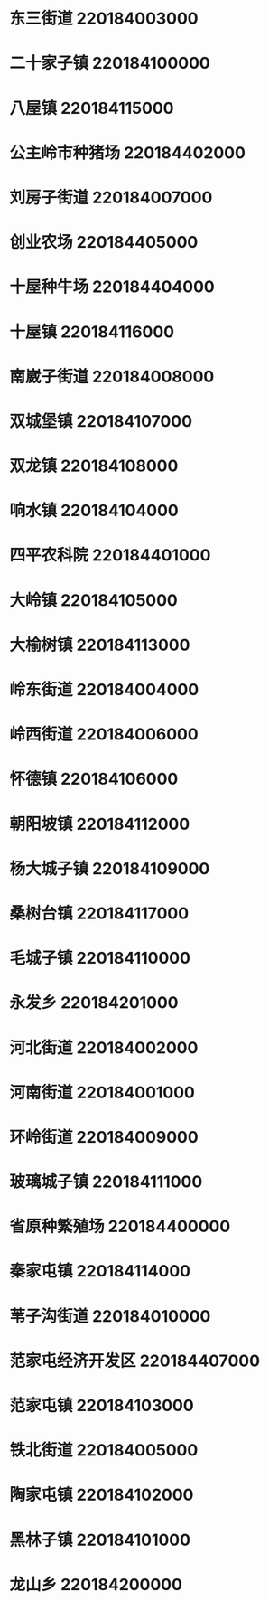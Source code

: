 # 东三街道 220184003000
# 二十家子镇 220184100000
# 八屋镇 220184115000
# 公主岭市种猪场 220184402000
# 刘房子街道 220184007000
# 创业农场 220184405000
# 十屋种牛场 220184404000
# 十屋镇 220184116000
# 南崴子街道 220184008000
# 双城堡镇 220184107000
# 双龙镇 220184108000
# 响水镇 220184104000
# 四平农科院 220184401000
# 大岭镇 220184105000
# 大榆树镇 220184113000
# 岭东街道 220184004000
# 岭西街道 220184006000
# 怀德镇 220184106000
# 朝阳坡镇 220184112000
# 杨大城子镇 220184109000
# 桑树台镇 220184117000
# 毛城子镇 220184110000
# 永发乡 220184201000
# 河北街道 220184002000
# 河南街道 220184001000
# 环岭街道 220184009000
# 玻璃城子镇 220184111000
# 省原种繁殖场 220184400000
# 秦家屯镇 220184114000
# 苇子沟街道 220184010000
# 范家屯经济开发区 220184407000
# 范家屯镇 220184103000
# 铁北街道 220184005000
# 陶家屯镇 220184102000
# 黑林子镇 220184101000
# 龙山乡 220184200000
